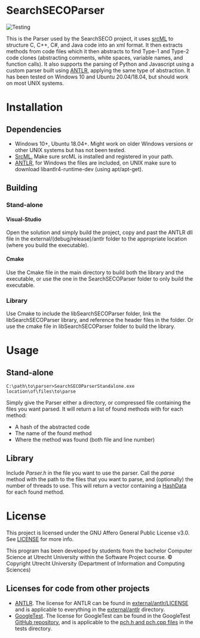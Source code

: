 # SearchSECOParser
![Testing](https://github.com/SecureSECO/SearchSECOParser/actions/workflows/testing.yml/badge.svg)

This is the Parser used by the SearchSECO project, it uses [srcML](https://www.srcml.org/#home) to structure C, C++, C#, and Java code into an xml format. It then extracts methods from code files which it then abstracts to find Type-1 and Type-2 code clones (abstracting comments, white spaces, variable names, and function calls). It also supports the parsing of Python and Javascript using a custom parser built using [ANTLR](https://www.antlr.org/), applying the same type of abstraction.
It has been tested on Windows 10 and Ubuntu 20.04/18.04, but should work on most UNIX systems.

# Installation

## Dependencies

* Windows 10+, Ubuntu 18.04+. Might work on older Windows versions or other UNIX systems but has not been tested.
* [SrcML.](https://www.srcml.org/#home)
Make sure srcML is installed and registered in your path.
* [ANTLR](https://www.antlr.org/), for Windows the files are included, on UNIX make sure to download libantlr4-runtime-dev (using apt/apt-get).


## Building

### Stand-alone
#### Visual-Studio
Open the solution and simply build the project, copy and past the ANTLR dll file in the external/(debug/release)/antlr folder to the appropriate location (where you build the executable).
#### Cmake
Use the Cmake file in the main directory to build both the library and the executable, or use the one in the SearchSECOParser folder to only build the executable.

### Library
Use Cmake to include the libSearchSECOParser folder, link the libSearchSECOParser library, and reference the header files in the folder. Or use the cmake file in libSearchSECOParser folder to build the library.

# Usage

## Stand-alone
    C:\path\to\parser>SearchSECOParserStandalone.exe location\of\files\to\parse

Simply give the Parser either a directory, or compressed file containing the files you want parsed. 
It will return a list of found methods with for each method:
* A hash of the abstracted code
* The name of the found method
* Where the method was found (both file and line number)


## Library

Include _Parser.h_ in the file you want to use the parser.
Call the _parse_ method with the path to the files that you want to parse, and (optionally) the number of threads to use.
This will return a vector containing a [HashData](https://git.science.uu.nl/searchseco/parser/-/blob/master/Parser/HashData.h) for each found method.

# License

This project is licensed under the GNU Affero General Public License v3.0. See [LICENSE](LICENSE) for more info.

This program has been developed by students from the bachelor Computer Science at Utrecht University within the Software Project course.
© Copyright Utrecht University (Department of Information and Computing Sciences)

## Licenses for code from other projects
* [ANTLR](https://www.antlr.org/). The license for ANTLR can be found in [external/antlr/LICENSE](external/curl/LICENSE.txt) and is applicable to everything in the [external/antlr](external/antlr) directory.
* [GoogleTest](https://github.com/google/googletest). The license for GoogleTest can be found in the GoogleTest [GitHub repository](https://github.com/google/googletest/blob/355d57d90d9744c41ac7c99f1e960778f1c63040/LICENSE), and is applicable to the [pch.h and pch.cpp files](tests/) in the tests directory.
